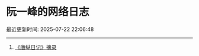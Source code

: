 # 阮一峰的网络日志

最近更新时间: 2025-07-22 22:06:48

--- 
1. [《唐纵日记》摘录](http://www.ruanyifeng.com/blog/2025/07/tangzong-diary.html) 
